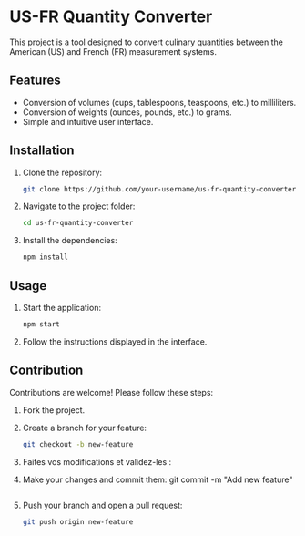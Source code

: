 # US-FR Quantity Converter

This project is a tool designed to convert culinary quantities between the American (US) and French (FR) measurement systems.

## Features

- Conversion of volumes (cups, tablespoons, teaspoons, etc.) to milliliters.
- Conversion of weights (ounces, pounds, etc.) to grams.
- Simple and intuitive user interface.

## Installation

1. Clone the repository:

    ```bash
    git clone https://github.com/your-username/us-fr-quantity-converter.git
    ```

2. Navigate to the project folder:

    ```bash
    cd us-fr-quantity-converter
    ```

3. Install the dependencies:

    ```bash
    npm install
    ```

## Usage

1. Start the application:

    ```bash
    npm start
    ```

2. Follow the instructions displayed in the interface.

## Contribution

Contributions are welcome! Please follow these steps:

1. Fork the project.
2. Create a branch for your feature:

    ```bash
    git checkout -b new-feature
    ```

3. Faites vos modifications et validez-les :
3. Make your changes and commit them:
    git commit -m "Add new feature"

    ```
4. Push your branch and open a pull request:

    ```bash
    git push origin new-feature
    ```
